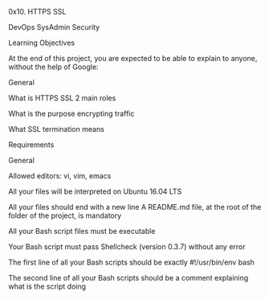 0x10. HTTPS SSL

DevOps
SysAdmin
Security

Learning Objectives

At the end of this project, you are expected to be able to explain to anyone, without the help of Google:

General

What is HTTPS SSL 2 main roles

What is the purpose encrypting traffic

What SSL termination means

Requirements

General

Allowed editors: vi, vim, emacs

All your files will be interpreted on Ubuntu 16.04 LTS

All your files should end with a new line
A README.md file, at the root of the folder of the project, is mandatory

All your Bash script files must be executable

Your Bash script must pass Shellcheck (version 0.3.7) without any error

The first line of all your Bash scripts should be exactly #!/usr/bin/env bash

The second line of all your Bash scripts should be a comment explaining what is the script doing
